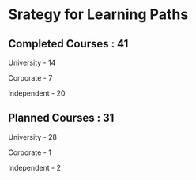# Srategy for Learning Paths

## Completed Courses : 41

University - 14

Corporate - 7

Independent - 20

## Planned Courses : 31

University - 28

Corporate - 1

Independent - 2
  
